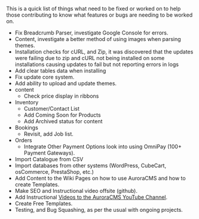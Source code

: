 This is a quick list of things what need to be fixed or worked on to help those contributing to know what features or bugs are needing to be worked on.

- Fix Breadcrumb Parser, investigate Google Console for errors.
- Content, investigate a better method of using images when parsing themes.
- Installation checks for cURL, and Zip, it was discovered that the updates were failing due to zip and cURL not being installed on some installations causing updates to fail but not reporting errors in logs
- Add clear tables data when installing
- Fix update core system.
- Add ability to upload and update themes.
- content
  - Check price display in ribbons
- Inventory
  - Customer/Contact List
  - Add Coming Soon for Products
  - Add Archived status for content
- Bookings
  - Revisit, add Job list.
- Orders
  - Integrate Other Payment Options look into using OmniPay (100+ Payment Gateways).
- Import Catalogue from CSV
- Import databases from other systems (WordPress, CubeCart, osCommerce, PrestaShop, etc.)
- Add Content to the Wiki Pages on how to use AuroraCMS and how to create Templates.
- Make SEO and Instructional video offsite (github).
- Add Instructional [Videos to the AuroraCMS YouTube Channel](https://www.youtube.com/channel/UC9vFbrBKmnSgf8TNUBvDX2Q).
- Create Free Templates.
- Testing, and Bug Squashing, as per the usual with ongoing projects.
